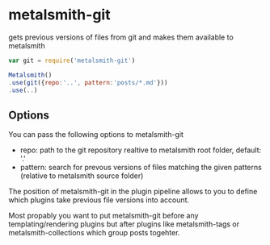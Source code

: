 

# metalsmith-git

gets previous versions of files from git and makes them available to metalsmith


```js
var git = require('metalsmith-git')

Metalsmith()
.use(git({repo:'..', pattern:'posts/*.md'}))
.use(..)
```
## Options

You can pass the following options to metalsmith-git

 - repo: path to the git repository realtive to metalsmith root folder, default: '.'
 - pattern: search for prevous versions of files matching the given patterns (relative to metalsmith source folder)

The position of metalsmith-git in the plugin pipeline allows to you to define which plugins take previous file versions into account.

Most propably you want to put metalsmith-git before any templating/rendering plugins but after plugins like metalsmith-tags or metalsmith-collections
which group posts togehter.
 
